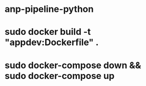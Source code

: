 # anp-pipeline-python

# sudo docker build -t "appdev:Dockerfile" .

# sudo docker-compose down && sudo docker-compose up